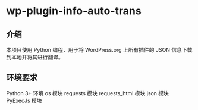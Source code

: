 # wp-plugin-info-auto-trans

## 介绍

本项目使用 Python 编程，用于将 WordPress.org 上所有插件的 JSON 信息下载到本地并将其进行翻译。

## 环境要求

Python 3+ 环境
os 模块
requests 模块
requests_html 模块
json 模块
PyExecJs 模块
